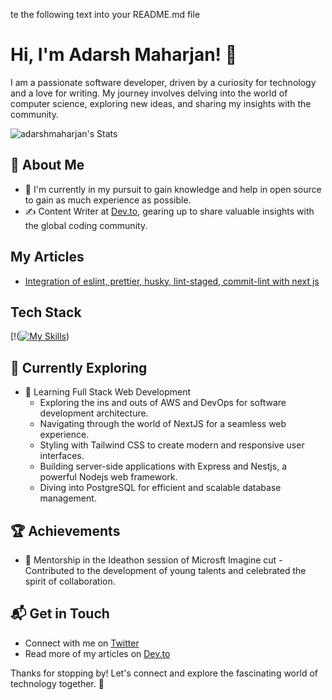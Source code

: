 te the following text into your README.md file

# Hi, I'm Adarsh Maharjan! 👋

I am a passionate software developer, driven by a curiosity for technology and a love for writing. My journey involves delving into the world of computer science, exploring new ideas, and sharing my insights with the community.

![adarshmaharjan's Stats](https://github-readme-stats.vercel.app/api?username=adarshmaharjan&theme=vue-dark&show_icons=true&hide_border=true&count_private=true)

## 🚀 About Me

- 🔭 I'm currently in my pursuit to gain knowledge and help in open source to gain as much experience as possible.
- ✍️ Content Writer at [Dev.to](https://dev.to/adarshmaharjan), gearing up to share valuable insights with the global coding community.

## My Articles
- [Integration of eslint, prettier, husky, lint-staged, commit-lint with next js](https://dev.to/adarshmaharjan/integration-of-eslint-prettier-husky-lint-staged-commit-lint-with-next-js-42mj)


## Tech Stack
[!([![My Skills](https://skillicons.dev/icons?i=js,html,css,nodejs,aws,reactjs,nextjs,flutter,dart,github,docker,linux,express,nestjs)](https://skillicons.dev))

## 🌱 Currently Exploring

- 🚀 Learning Full Stack Web Development
  - Exploring the ins and outs of AWS and DevOps for software development architecture.
  - Navigating through the world of NextJS for a seamless web experience.
  - Styling with Tailwind CSS to create modern and responsive user interfaces.
  - Building server-side applications with Express and Nestjs, a powerful Nodejs web framework.
  - Diving into PostgreSQL for efficient and scalable database management.

 ## 🏆 Achievements

- 🌟 Mentorship in the Ideathon session of Microsft Imagine cut - Contributed to the development of young talents and celebrated the spirit of collaboration.


## 📬 Get in Touch

- Connect with me on [Twitter](https://twitter.com/adarshmahrjan)
- Read more of my articles on [Dev.to](https://dev.to/adarshmaharjan)

Thanks for stopping by! Let's connect and explore the fascinating world of technology together. 🚀



<!--

Here are some ideas to get you started:

- 🔭 I’m currently working on ...
- 🌱 I’m currently learning ...
- 👯 I’m looking to collaborate on ...
- 🤔 I’m looking for help with ...
- 💬 Ask me about ...
- 📫 How to reach me: ...
- 😄 Pronouns: ...
- ⚡ Fun fact: ...
-->
